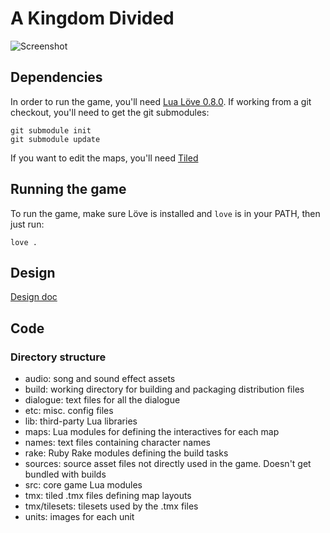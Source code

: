 # A Kingdom Divided

![Screenshot](https://raw.github.com/clofresh/kingdom/master/screenshot.png?login=clofresh&token=337ee77b2fae48ed08192f89e45d1955)

## Dependencies

In order to run the game, you'll need [Lua Löve 0.8.0](https://love2d.org/). If working from a git checkout, you'll need to get the git submodules:

    git submodule init
    git submodule update

If you want to edit the maps, you'll need [Tiled](http://www.mapeditor.org/)

## Running the game

To run the game, make sure Löve is installed and `love` is in your PATH, then just run:

    love .

## Design

[Design doc](https://docs.google.com/document/d/1T7Q46gwFaszmF_SlOxIIxRMw4OTJ0CDKVcL9Ql5Re5g/edit)

## Code

### Directory structure

* audio: song and sound effect assets
* build: working directory for building and packaging distribution files
* dialogue: text files for all the dialogue
* etc: misc. config files
* lib: third-party Lua libraries
* maps: Lua modules for defining the interactives for each map
* names: text files containing character names
* rake: Ruby Rake modules defining the build tasks
* sources: source asset files not directly used in the game. Doesn't get bundled with builds
* src: core game Lua modules
* tmx: tiled .tmx files defining map layouts
* tmx/tilesets: tilesets used by the .tmx files
* units: images for each unit
